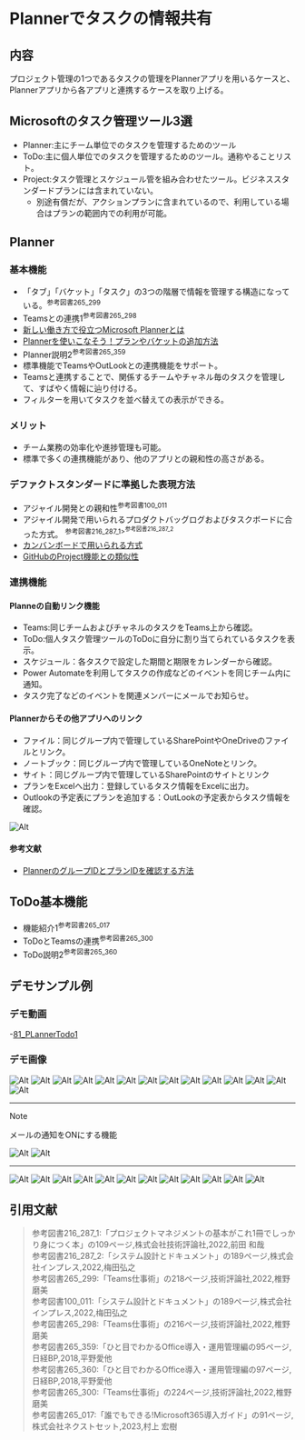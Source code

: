 # Plannerでタスクの情報共有

## 内容

プロジェクト管理の1つであるタスクの管理をPlannerアプリを用いるケースと、Plannerアプリから各アプリと連携するケースを取り上げる。

## Microsoftのタスク管理ツール3選

- Planner:主にチーム単位でのタスクを管理するためのツール
- ToDo:主に個人単位でのタスクを管理するためのツール。通称やることリスト。
- Project:タスク管理とスケジュール管を組み合わせたツール。ビジネススタンダードプランには含まれていない。
  - 別途有償だが、アクションプランに含まれているので、利用している場合はプランの範囲内での利用が可能。

## Planner

### 基本機能

- 「タブ」「バケット」「タスク」の3つの階層で情報を管理する構造になっている。<sup>参考図書265_299</sup>
- Teamsとの連携1<sup>参考図書265_298</sup>
- [新しい働き方で役立つMicrosoft Plannerとは](https://www.jbsvc.co.jp/useful/windows10/what-is-planner.html)
- [Plannerを使いこなそう！プランやバケットの追加方法](https://www.onamae-office.com/office365column/oaapp/planner_2/)
- Planner説明2<sup>参考図書265_359</sup>
- 標準機能でTeamsやOutLookとの連携機能をサポート。
- Teamsと連携することで、関係するチームやチャネル毎のタスクを管理して、すばやく情報に辿り付ける。
- フィルターを用いてタスクを並べ替えての表示ができる。

### メリット

- チーム業務の効率化や進捗管理も可能。
- 標準で多くの連携機能があり、他のアプリとの親和性の高さがある。

### デファクトスタンダードに準拠した表現方法

- アジャイル開発との親和性<sup>参考図書100_011</sup>
- アジャイル開発で用いられるプロダクトバッグログおよびタスクボードに合った方式。 <sup>参考図書216_287_1><sup>参考図書216_287_2</sup>
- [カンバンボードで用いられる方式](https://miro.com/ja/agile/what-is-a-kanban-board/)
- [GitHubのProject機能との類似性](https://style.potepan.com/articles/33624.html)

### 連携機能

#### Planneの自動リンク機能

- Teams:同じチームおよびチャネルのタスクをTeams上から確認。
- ToDo:個人タスク管理ツールのToDoに自分に割り当てられているタスクを表示。
- スケジュール：各タスクで設定した期間と期限をカレンダーから確認。
- Power Automateを利用してタスクの作成などのイベントを同じチーム内に通知。
- タスク完了などのイベントを関連メンバーにメールでお知らせ。

#### Plannerからその他アプリへのリンク

- ファイル：同じグループ内で管理しているSharePointやOneDriveのファイルとリンク。
- ノートブック：同じグループ内で管理しているOneNoteとリンク。
- サイト：同じグループ内で管理しているSharePointのサイトとリンク
- プランをExcelへ出力：登録しているタスク情報をExcelに出力。
- Outlookの予定表にプランを追加する：OutLookの予定表からタスク情報を確認。

![Alt](../../7_Prj/716_M365/300_アプリ/81_PLannerTodo/81_PLannerTodo24.png)

#### 参考文献

- [PlannerのグループIDとプランIDを確認する方法](https://qiita.com/yamad365/items/481f82e8f0140a17d1e1)

## ToDo基本機能

- 機能紹介1<sup>参考図書265_017</sup>
- ToDoとTeamsの連携<sup>参考図書265_300</sup>
- ToDo説明2<sup>参考図書265_360</sup>

## デモサンプル例

### デモ動画

-[81_PLannerTodo1](../../7_Prj/716_M365/300_アプリ/81_PLannerTodo/81_PLannerTodo1.mp4)  

### デモ画像

![Alt](../../7_Prj/716_M365/300_アプリ/81_PLannerTodo/81_PLannerTodo25.png)
![Alt](../../7_Prj/716_M365/300_アプリ/81_PLannerTodo/81_PLannerTodo27.png)
![Alt](../../7_Prj/716_M365/300_アプリ/81_PLannerTodo/81_PLannerTodo7.png)
![Alt](../../7_Prj/716_M365/300_アプリ/81_PLannerTodo/81_PLannerTodo16.png)
![Alt](../../7_Prj/716_M365/300_アプリ/81_PLannerTodo/81_PLannerTodo28.png)
![Alt](../../7_Prj/716_M365/300_アプリ/81_PLannerTodo/81_PLannerTodo29.png)
![Alt](../../7_Prj/716_M365/300_アプリ/81_PLannerTodo/81_PLannerTodo8.png)
![Alt](../../7_Prj/716_M365/300_アプリ/81_PLannerTodo/81_PLannerTodo9.png)
![Alt](../../7_Prj/716_M365/300_アプリ/81_PLannerTodo/81_PLannerTodo10.png)
![Alt](../../7_Prj/716_M365/300_アプリ/81_PLannerTodo/81_PLannerTodo11.png)
![Alt](../../7_Prj/716_M365/300_アプリ/81_PLannerTodo/81_PLannerTodo12.png)
![Alt](../../7_Prj/716_M365/300_アプリ/81_PLannerTodo/81_PLannerTodo13.png)
![Alt](../../7_Prj/716_M365/300_アプリ/81_PLannerTodo/81_PLannerTodo14.png)
![Alt](../../7_Prj/716_M365/300_アプリ/81_PLannerTodo/81_PLannerTodo15.png)

---

> [!NOTE]
> メールの通知をONにする機能 

![Alt](../../7_Prj/716_M365/300_アプリ/81_PLannerTodo/81_PLannerTodo31.png)
![Alt](../../7_Prj/716_M365/300_アプリ/81_PLannerTodo/81_PLannerTodo23.png)

---

![Alt](../../7_Prj/716_M365/300_アプリ/81_PLannerTodo/81_PLannerTodo17.png)
![Alt](../../7_Prj/716_M365/300_アプリ/81_PLannerTodo/81_PLannerTodo30.png)
![Alt](../../7_Prj/716_M365/300_アプリ/81_PLannerTodo/81_PLannerTodo18.png)
![Alt](../../7_Prj/716_M365/300_アプリ/81_PLannerTodo/81_PLannerTodo19.png)
![Alt](../../7_Prj/716_M365/300_アプリ/81_PLannerTodo/81_PLannerTodo20.png)
![Alt](../../7_Prj/716_M365/300_アプリ/81_PLannerTodo/81_PLannerTodo21.png)
![Alt](../../7_Prj/716_M365/300_アプリ/81_PLannerTodo/81_PLannerTodo22.png)
![Alt](../../7_Prj/716_M365/300_アプリ/81_PLannerTodo/81_PLannerTodo1.png)
![Alt](../../7_Prj/716_M365/300_アプリ/81_PLannerTodo/81_PLannerTodo2.png)
![Alt](../../7_Prj/716_M365/300_アプリ/81_PLannerTodo/81_PLannerTodo3.png)
![Alt](../../7_Prj/716_M365/300_アプリ/81_PLannerTodo/81_PLannerTodo4.png)
![Alt](../../7_Prj/716_M365/300_アプリ/81_PLannerTodo/81_PLannerTodo5.png)

## 引用文献

> 参考図書216_287_1:「プロジェクトマネジメントの基本がこれ1冊でしっかり身につく本」の109ページ,株式会社技術評論社,2022,前田 和哉  
> 参考図書216_287_2:「システム設計とドキュメント」の189ページ,株式会社インプレス,2022,梅田弘之  
> 参考図書265_299:「Teams仕事術」の218ページ,技術評論社,2022,椎野磨美  
> 参考図書100_011:「システム設計とドキュメント」の189ページ,株式会社インプレス,2022,梅田弘之  
> 参考図書265_298:「Teams仕事術」の216ページ,技術評論社,2022,椎野磨美  
> 参考図書265_359:「ひと目でわかるOffice導入・運用管理編の95ページ,日経BP,2018,平野愛他  
> 参考図書265_360:「ひと目でわかるOffice導入・運用管理編の97ページ,日経BP,2018,平野愛他  
> 参考図書265_300:「Teams仕事術」の224ページ,技術評論社,2022,椎野磨美  
> 参考図書265_017:「誰でもできる!Microsoft365導入ガイド」の91ページ,株式会社ネクストセット,2023,村上 宏樹  
